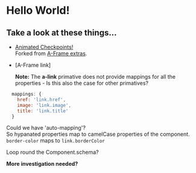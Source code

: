 # Hello World!
## Take a look at these things...

* [Animated Checkpoints!](animated-check/example.html)  
  Forked from [A-Frame extras](https://github.com/donmccurdy/aframe-extras).

* [A-Frame link]
  
  **Note:** The **a-link** primative does not provide mappings for all the properties - Is this also the case for other primatives?  
``` JavaScript
  mappings: {
    href: 'link.href',
    image: 'link.image',
    title: 'link.title'
  }
```

Could we have 'auto-mapping'?  
So hypanated properties map to camelCase properties of the component.  
`border-color` maps to `link.borderColor`

Loop round the Component.schema?

**More investigation needed?**